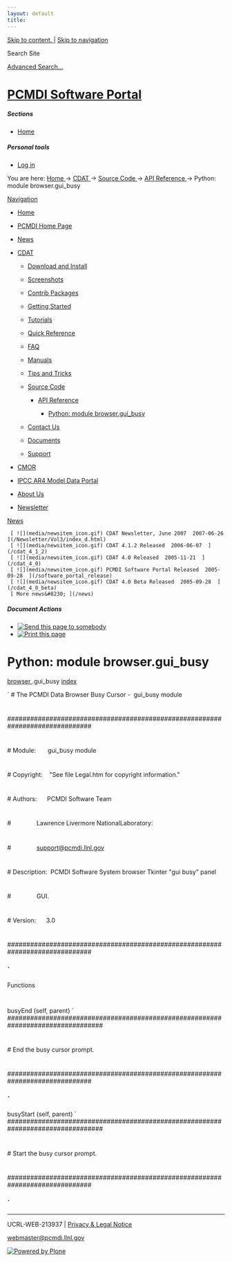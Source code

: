 ```yaml
---
layout: default
title:
---
```


 [ Skip to content. ](/cdat/source/api-reference/browser.gui_busy.html) | [
Skip to navigation ](/cdat/source/api-reference/browser.gui_busy.html)

Search Site

[ Advanced Search&#8230; ](/search_form)

#  [ PCMDI Software Portal ](/)

#####  Sections

  * [ Home ](/)

#####  Personal tools

  * [ Log in ](/login_form)

You are here:  [ Home ](/) -> [ CDAT ](/cdat) -> [ Source Code ](/cdat/source)
-> [ API Reference ](/cdat/source/api-reference) -> Python: module
browser.gui_busy

[ Navigation ](/sitemap)

    

  * [ Home ](/)

  * [ PCMDI Home Page ](/)

  * [ News ](/news)

  * [ CDAT ](/cdat)

    * [ Download and Install ](/cdat/download)

    * [ Screenshots ](/cdat/screenshots)

    * [ Contrib Packages ](/cdat/contrib)

    * [ Getting Started ](/cdat/getting_started)

    * [ Tutorials ](/cdat/tutorials)

    * [ Quick Reference ](/cdat/quick_reference)

    * [ FAQ ](/cdat/FAQ)

    * [ Manuals ](/cdat/manuals)

    * [ Tips and Tricks ](/cdat/tips_and_tricks)

    * [ Source Code ](/cdat/source)

      * [ API Reference ](/cdat/source/api-reference)

        * [ Python: module browser.gui_busy ](/cdat/source/api-reference/browser.gui_busy.html)

    * [ Contact Us ](/cdat/contact-us)

    * [ Documents ](/cdat/docs)

    * [ Support ](/cdat/support)

  * [ CMOR ](/cmor)

  * [ IPCC AR4 Model Data Portal ](/esg_data_portal)

  * [ About Us ](/about)

  * [ Newsletter ](/Newsletter)

[ News ](/news)

     [ ![](media/newsitem_icon.gif) CDAT Newsletter, June 2007  2007-06-26  ](/Newsletter/Vol3/index_d.html)
     [ ![](media/newsitem_icon.gif) CDAT 4.1.2 Released  2006-06-07  ](/cdat_4_1_2)
     [ ![](media/newsitem_icon.gif) CDAT 4.0 Released  2005-11-21  ](/cdat_4_0)
     [ ![](media/newsitem_icon.gif) PCMDI Software Portal Released  2005-09-28  ](/software_portal_release)
     [ ![](media/newsitem_icon.gif) CDAT 4.0 Beta Released  2005-09-28  ](/cdat_4_0_beta)
     [ More news&#8230; ](/news)

#####  Document Actions

  * [ ![Send this page to somebody](media/mail_icon.gif) ](/cdat/source/api-reference/browser.gui_busy.html/sendto_form)
  * [ ![Print this page](media/print_icon.gif) ](/this.print\(\))

#  Python: module browser.gui_busy

  
  
 [ browser  ](/browser.html) .gui_busy 
[ index ](/)  

` #&#160;The&#160;PCMDI&#160;Data&#160;Browser&#160;Busy&#160;Cursor&#160;-&#160;&#160;gui_busy&#160;module  
#  
##############################################################################
###  
#
#  
#&#160;Module:&#160;&#160;&#160;&#160;&#160;&#160;&#160;gui_busy&#160;module
#  
#
#  
#&#160;Copyright:&#160;&#160;&#160;&#160;"See&#160;file&#160;Legal.htm&#160;for&#160;copyright&#160;information."
#  
#
#  
#&#160;Authors:&#160;&#160;&#160;&#160;&#160;&#160;PCMDI&#160;Software&#160;Team
#  
#&#160;&#160;&#160;&#160;&#160;&#160;&#160;&#160;&#160;&#160;&#160;&#160;&#160;&#160;&#160;Lawrence&#160;Livermore&#160;NationalLaboratory:
#  
#&#160;&#160;&#160;&#160;&#160;&#160;&#160;&#160;&#160;&#160;&#160;&#160;&#160;&#160;&#160;support@pcmdi.llnl.gov
#  
#
#  
#&#160;Description:&#160;&#160;PCMDI&#160;Software&#160;System&#160;browser&#160;Tkinter&#160;"gui&#160;busy"&#160;panel
#  
#&#160;&#160;&#160;&#160;&#160;&#160;&#160;&#160;&#160;&#160;&#160;&#160;&#160;&#160;&#160;GUI.
#  
#
#  
#&#160;Version:&#160;&#160;&#160;&#160;&#160;&#160;3.0
#  
#
#  
##############################################################################
### `

  
 Functions 

` `

 busyEnd  (self, parent) 
     ` #################################################################################   
#
#  
#&#160;End&#160;the&#160;busy&#160;cursor&#160;prompt.
#  
#
#  
##############################################################################
### `

 busyStart  (self, parent) 
     ` #################################################################################   
#
#  
#&#160;Start&#160;the&#160;busy&#160;cursor&#160;prompt.
#  
#
#  
##############################################################################
### `

* * *

UCRL-WEB-213937 | [ Privacy & Legal Notice ](/disclaimer.html)

[ webmaster@pcmdi.llnl.gov ](/webmaster@pcmdi.llnl.gov)

[ ![Powered by Plone](media/plone_powered.gif) ](/)

